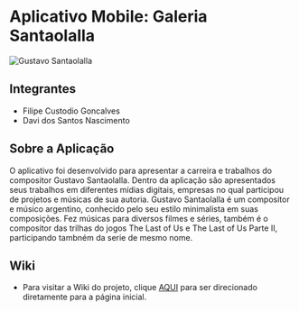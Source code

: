 # Aplicativo Mobile: Galeria Santaolalla

![Gustavo Santaolalla](https://www.uguru.net/wp-content/uploads/2024/04/GustavoSantaolalla.jpeg)

## Integrantes
- Filipe Custodio Goncalves
- Davi dos Santos Nascimento

## Sobre a Aplicação
O aplicativo foi desenvolvido para apresentar a carreira e trabalhos do compositor Gustavo Santaolalla. Dentro da aplicação são apresentados seus trabalhos em diferentes mídias digitais, empresas no qual participou de projetos e músicas de sua autoria. Gustavo Santaolalla é um compositor e músico argentino, conhecido pelo seu estilo minimalista em suas composições. Fez músicas para diversos filmes e séries, também é o compositor das trilhas do jogos The Last of Us e The Last of Us Parte II, participando tambném da serie de mesmo nome.

## Wiki
- Para visitar a Wiki do projeto, clique [AQUI](https://github.com/FilipeCGEtec/Galeria_Santaolalla/wiki#bem-vindoa-a-wiki-da-galeria-de-santaolalla) para ser direcionado diretamente para a página inicial.
